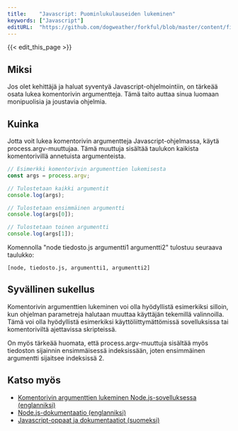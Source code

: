 ```yaml
---
title:    "Javascript: Puominlukulauseiden lukeminen"
keywords: ["Javascript"]
editURL:  "https://github.com/dogweather/forkful/blob/master/content/fi/javascript/reading-command-line-arguments.md"
---
```


{{< edit_this_page >}}

## Miksi

Jos olet kehittäjä ja haluat syventyä Javascript-ohjelmointiin, on tärkeää osata lukea komentorivin argumentteja. Tämä taito auttaa sinua luomaan monipuolisia ja joustavia ohjelmia.

## Kuinka

Jotta voit lukea komentorivin argumentteja Javascript-ohjelmassa, käytä process.argv-muuttujaa. Tämä muuttuja sisältää taulukon kaikista komentorivillä annetuista argumenteista.

```Javascript
// Esimerkki komentorivin argumenttien lukemisesta
const args = process.argv;

// Tulostetaan kaikki argumentit
console.log(args);

// Tulostetaan ensimmäinen argumentti
console.log(args[0]);

// Tulostetaan toinen argumentti
console.log(args[1]);
```

Komennolla "node tiedosto.js argumentti1 argumentti2" tulostuu seuraava taulukko:

```
[node, tiedosto.js, argumentti1, argumentti2]
```

## Syvällinen sukellus

Komentorivin argumenttien lukeminen voi olla hyödyllistä esimerkiksi silloin, kun ohjelman parametreja halutaan muuttaa käyttäjän tekemillä valinnoilla. Tämä voi olla hyödyllistä esimerkiksi käyttöliittymättömissä sovelluksissa tai komentoriviltä ajettavissa skripteissä.

On myös tärkeää huomata, että process.argv-muuttuja sisältää myös tiedoston sijainnin ensimmäisessä indeksissään, joten ensimmäinen argumentti sijaitsee indeksissä 2.

## Katso myös

- [Komentorivin argumenttien lukeminen Node.js-sovelluksessa (englanniksi)](https://nodejs.org/docs/latest/api/process.html#process_process_argv)
- [Node.js-dokumentaatio (englanniksi)](https://nodejs.org/docs/latest/api/)
- [Javascript-oppaat ja dokumentaatiot (suomeksi)](https://developer.mozilla.org/fi/docs/Web/JavaScript)